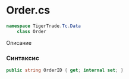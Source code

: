 
# Order.cs
```csharp
namespace TigerTrade.Tc.Data  
    class Order
```

Описание

### Синтаксис
```csharp
public string OrderID { get; internal set; }
```
